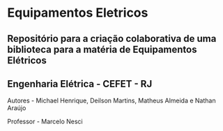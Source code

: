# Equipamentos Eletricos

## Repositório para a criação colaborativa de uma biblioteca para a matéria de Equipamentos Elétricos

## Engenharia Elétrica - CEFET - RJ


Autores - Michael Henrique, Deilson Martins, Matheus Almeida e Nathan Araújo

Professor - Marcelo Nesci
